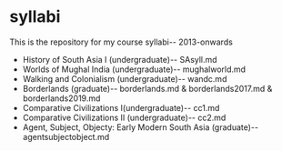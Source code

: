 syllabi
=======

This is the repository for my course syllabi-- 2013-onwards
* History of South Asia I (undergraduate)-- SAsyll.md
* Worlds of Mughal India (undergraduate)-- mughalworld.md
* Walking and Colonialism (undergraduate)-- wandc.md
* Borderlands (graduate)-- borderlands.md & borderlands2017.md & borderlands2019.md
* Comparative Civilizations I(undergraduate)-- cc1.md
* Comparative Civilizations II (undergraduate)-- cc2.md
* Agent, Subject, Objecty: Early Modern South Asia (graduate)-- agentsubjectobject.md
